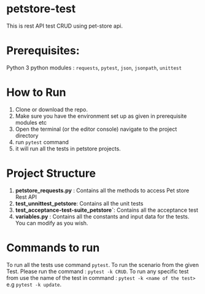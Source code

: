 # petstore-test
This is rest API test CRUD using pet-store api.

# Prerequisites:
Python 3
python modules : `requests`, `pytest`, `json`, `jsonpath`, `unittest`

# How to Run 

1. Clone or download the repo.
2. Make sure you have the environment set up as given in prerequisite modules etc
3. Open the terminal (or the editor console) navigate to the  project directory 
4. run `pytest` command
5. it will run all the tests in petstore projects. 

# Project Structure
1. **petstore_requests.py** : Contains all the methods to access Pet store Rest API
2. **test_unnittest_petstore**: Contains all the unit tests
3. **test_acceptance-test-suite_petstore`**: Contains all the acceptance test
4. **variables.py** : Contains all the constants and input data for the tests. You can modify as you wish.

# Commands to run
To run all the tests use command `pytest`.
To run the scenario from the given Test. Please run the command : `pytest -k CRUD`. 
To run any specific test from use the name of the test in command : `pytest -k <name of the test>`
e.g `pytest -k update`.

